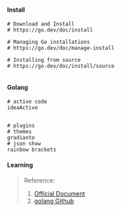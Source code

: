 #### Install
```shell
# Download and Install
# https://go.dev/doc/install

# Managing Go installations
# https://go.dev/doc/manage-install

# Installing from source
# https://go.dev/doc/install/source


```

#### Golang
```shell
# active code
ideaActive


# plugins
# themes
gradianto
# json show
rainbow brackets

```

#### Learning





>Reference:
>1. [Official Document](https://go.dev/)
>2. [golang Github](https://github.com/golang/go)
